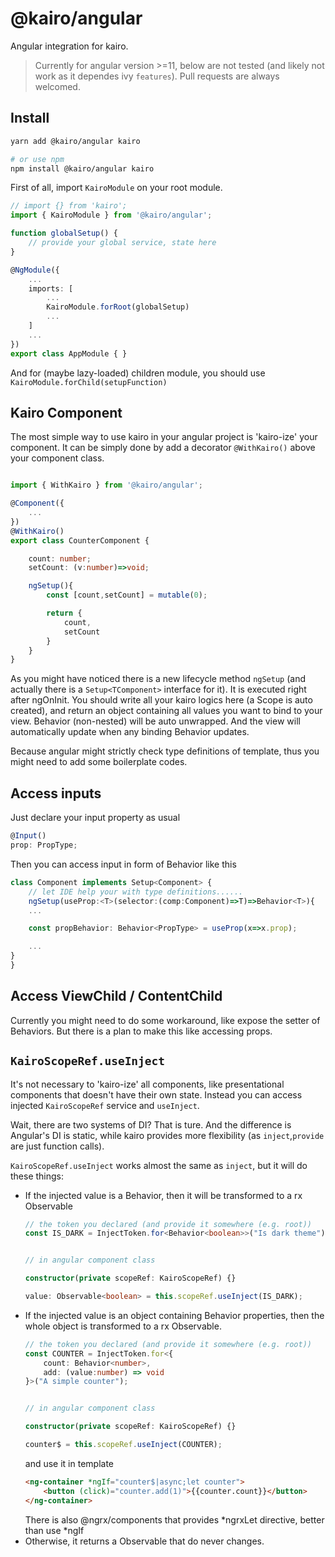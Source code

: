 # @kairo/angular

Angular integration for kairo.

> Currently for angular version >=11, below are not tested (and likely not work as it dependes ivy `features`). Pull requests are always welcomed.

## Install

```sh
yarn add @kairo/angular kairo

# or use npm
npm install @kairo/angular kairo
```

First of all, import `KairoModule` on your root module.


```ts
// import {} from 'kairo';
import { KairoModule } from '@kairo/angular';

function globalSetup() {
    // provide your global service, state here
}

@NgModule({
    ...
    imports: [
        ...
        KairoModule.forRoot(globalSetup)
        ...
    ]
    ...
})
export class AppModule { }
```

And for (maybe lazy-loaded) children module, you should use `KairoModule.forChild(setupFunction)`

## Kairo Component

The most simple way to use kairo in your angular project is 'kairo-ize' your component. It can be simply done by add a decorator `@WithKairo()` above your component class.

```ts

import { WithKairo } from '@kairo/angular';

@Component({
    ...
})
@WithKairo()
export class CounterComponent {

    count: number;
    setCount: (v:number)=>void;

    ngSetup(){
        const [count,setCount] = mutable(0);

        return {
            count,
            setCount
        }
    }
}
```

As you might have noticed there is a new lifecycle method `ngSetup` (and actually there is a `Setup<TComponent>` interface for it). It is executed right after ngOnInit. You should write all your kairo logics here (a Scope is auto created), and return an object containing all values you want to bind to your view. Behavior (non-nested) will be auto unwrapped. And the view will automatically update when any binding Behavior updates.

Because angular might strictly check type definitions of template, thus you might need to add some boilerplate codes.

## Access inputs

Just declare your input property as usual
```ts
@Input()
prop: PropType;
```

Then you can access input in form of Behavior like this

```ts
class Component implements Setup<Component> {
    // let IDE help your with type definitions......
    ngSetup(useProp:<T>(selector:(comp:Component)=>T)=>Behavior<T>){
    ...

    const propBehavior: Behavior<PropType> = useProp(x=>x.prop);

    ...
}
}
```

## Access ViewChild / ContentChild

Currently you might need to do some workaround, like expose the setter of Behaviors. But there is a plan to make this like accessing props.

<!-- 
## About Angular Lifecycle Hooks

Lifecycle is generally not needed in kairo world. If you do need lifecycle hooks, you can still create an event, expose the emit function from reactive zone and call it in your lifecycle hooks.

> If you meet this situation, you probably used either kairo or lifecycle hooks in a wrong way. -->


<!-- ## Why dependency injection? -->

## `KairoScopeRef.useInject`

It's not necessary to 'kairo-ize' all components, like presentational components that doesn't have their own state. Instead you can access injected `KairoScopeRef` service and  `useInject`.

Wait, there are two systems of DI? That is ture. And the difference is Angular's DI is static, while kairo provides more flexibility (as `inject`,`provide` are just function calls).

`KairoScopeRef.useInject` works almost the same as `inject`, but it will do these things:

* If the injected value is a Behavior, then it will be transformed to a rx Observable
    ```ts
    // the token you declared (and provide it somewhere (e.g. root))
    const IS_DARK = InjectToken.for<Behavior<boolean>>("Is dark theme");
    

    // in angular component class

    constructor(private scopeRef: KairoScopeRef) {}

    value: Observable<boolean> = this.scopeRef.useInject(IS_DARK);
    ```
* If the injected value is an object containing Behavior properties, then the whole object is transformed to a rx Observable.
    ```ts
    // the token you declared (and provide it somewhere (e.g. root))
    const COUNTER = InjectToken.for<{
        count: Behavior<number>,
        add: (value:number) => void
    }>("A simple counter");

    
    // in angular component class

    constructor(private scopeRef: KairoScopeRef) {}

    counter$ = this.scopeRef.useInject(COUNTER);
    ```
    and use it in template
    ```html
    <ng-container *ngIf="counter$|async;let counter">
        <button (click)="counter.add(1)">{{counter.count}}</button>
    </ng-container>
    ```
    There is also @ngrx/components that provides *ngrxLet directive, better than use *ngIf
* Otherwise, it returns a Observable that do never changes.
